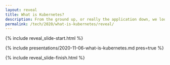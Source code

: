 ```yaml
---
layout: reveal
title: What is Kubernetes?
description: From the ground up, or really the application down, we look at the transformative effect that Kubernetes is having and the container technology that underpins it
permalink: /tech/2020/what-is-kubernetes/reveal/
---
```


{% include reveal_slide-start.html %}

{% include presentations/2020-11-06-what-is-kubernetes.md pres=true %}

{% include reveal_slide-finish.html %}
